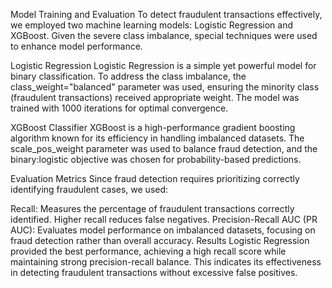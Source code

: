 Model Training and Evaluation
To detect fraudulent transactions effectively, we employed two machine learning models: Logistic Regression and XGBoost. Given the severe class imbalance, special techniques were used to enhance model performance.

Logistic Regression
Logistic Regression is a simple yet powerful model for binary classification. To address the class imbalance, the class_weight="balanced" parameter was used, ensuring the minority class (fraudulent transactions) received appropriate weight. The model was trained with 1000 iterations for optimal convergence.

XGBoost Classifier
XGBoost is a high-performance gradient boosting algorithm known for its efficiency in handling imbalanced datasets. The scale_pos_weight parameter was used to balance fraud detection, and the binary:logistic objective was chosen for probability-based predictions.

Evaluation Metrics
Since fraud detection requires prioritizing correctly identifying fraudulent cases, we used:

Recall: Measures the percentage of fraudulent transactions correctly identified. Higher recall reduces false negatives.
Precision-Recall AUC (PR AUC): Evaluates model performance on imbalanced datasets, focusing on fraud detection rather than overall accuracy.
Results
Logistic Regression provided the best performance, achieving a high recall score while maintaining strong precision-recall balance. This indicates its effectiveness in detecting fraudulent transactions without excessive false positives.
